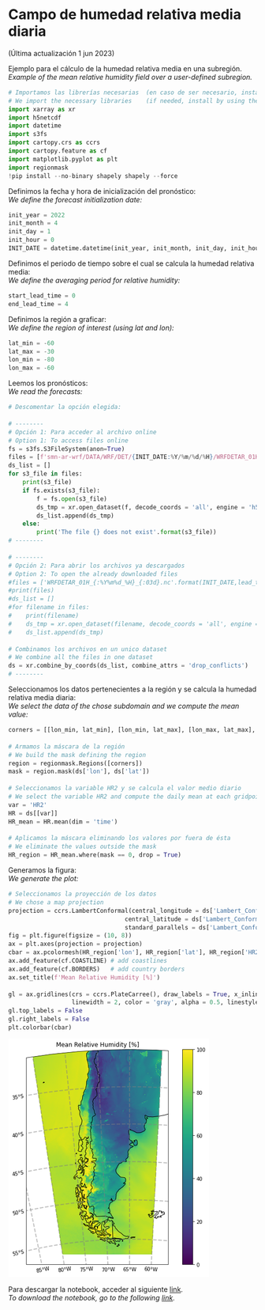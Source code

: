 # Campo de humedad relativa media diaria

(Última actualización 1 jun 2023)

Ejemplo para el cálculo de la humedad relativa media en una subregión. <br />
*Example of the mean relative humidity field over a user-defined subregion.*


```python
# Importamos las librerías necesarias  (en caso de ser necesario, instalar utilizando el comando pip install)
# We import the necessary libraries    (if needed, install by using the command pip install)
import xarray as xr
import h5netcdf
import datetime
import s3fs
import cartopy.crs as ccrs
import cartopy.feature as cf
import matplotlib.pyplot as plt
import regionmask
!pip install --no-binary shapely shapely --force

```

Definimos la fecha y hora de inicialización del pronóstico: <br />
*We define the forecast initialization date:* 


```python
init_year = 2022
init_month = 4
init_day = 1
init_hour = 0
INIT_DATE = datetime.datetime(init_year, init_month, init_day, init_hour)
```

Definimos el periodo de tiempo sobre el cual se calcula la humedad relativa media: <br />
*We define the averaging period for relative humidity:*


```python
start_lead_time = 0
end_lead_time = 4
```

Definimos la región a graficar: <br />
*We define the region of interest (using lat and lon):*


```python
lat_min = -60
lat_max = -30
lon_min = -80
lon_max = -60
```

Leemos los pronósticos: <br />
*We read the forecasts:*


```python
# Descomentar la opción elegida:

# --------
# Opción 1: Para acceder al archivo online
# Option 1: To access files online
fs = s3fs.S3FileSystem(anon=True)
files = [f'smn-ar-wrf/DATA/WRF/DET/{INIT_DATE:%Y/%m/%d/%H}/WRFDETAR_01H_{INIT_DATE:%Y%m%d_%H}_{fhr:03d}.nc' for fhr in range(start_lead_time, end_lead_time)]
ds_list = []
for s3_file in files:
    print(s3_file)
    if fs.exists(s3_file):
        f = fs.open(s3_file)
        ds_tmp = xr.open_dataset(f, decode_coords = 'all', engine = 'h5netcdf')
        ds_list.append(ds_tmp)
    else:
        print('The file {} does not exist'.format(s3_file))
# --------

# --------
# Opción 2: Para abrir los archivos ya descargados
# Option 2: To open the already downloaded files
#files = ['WRFDETAR_01H_{:%Y%m%d_%H}_{:03d}.nc'.format(INIT_DATE,lead_time) for lead_time in range(start_lead_time, end_lead_time)]
#print(files)
#ds_list = []
#for filename in files:
#    print(filename)
#    ds_tmp = xr.open_dataset(filename, decode_coords = 'all', engine = 'h5netcdf')
#    ds_list.append(ds_tmp)

# Combinamos los archivos en un unico dataset
# We combine all the files in one dataset
ds = xr.combine_by_coords(ds_list, combine_attrs = 'drop_conflicts')
# --------

```

Seleccionamos los datos pertenecientes a la región y se calcula la humedad relativa media diaria: <br />
*We select the data of the chose subdomain and we compute the mean value:*





```python
corners = [[lon_min, lat_min], [lon_min, lat_max], [lon_max, lat_max], [lon_max, lat_min]]

# Armamos la máscara de la región
# We build the mask defining the region  
region = regionmask.Regions([corners])
mask = region.mask(ds['lon'], ds['lat'])

# Seleccionamos la variable HR2 y se calcula el valor medio diario
# We select the variable HR2 and compute the daily mean at each gridpoint
var = 'HR2'
HR = ds[[var]]
HR_mean = HR.mean(dim = 'time')

# Aplicamos la máscara eliminando los valores por fuera de ésta
# We eliminate the values outside the mask 
HR_region = HR_mean.where(mask == 0, drop = True)
```

Generamos la figura: <br />
*We generate the plot:*


```python
# Seleccionamos la proyección de los datos
# We chose a map projection
projection = ccrs.LambertConformal(central_longitude = ds['Lambert_Conformal'].attrs['longitude_of_central_meridian'], 
                                 central_latitude = ds['Lambert_Conformal'].attrs['latitude_of_projection_origin'], 
                                 standard_parallels = ds['Lambert_Conformal'].attrs['standard_parallel'])
fig = plt.figure(figsize = (10, 8)) 
ax = plt.axes(projection = projection)
cbar = ax.pcolormesh(HR_region['lon'], HR_region['lat'], HR_region['HR2'], transform = ccrs.PlateCarree(), vmin = 0, vmax = 100)
ax.add_feature(cf.COASTLINE) # add coastlines
ax.add_feature(cf.BORDERS)   # add country borders
ax.set_title(f'Mean Relative Humidity [%]')

gl = ax.gridlines(crs = ccrs.PlateCarree(), draw_labels = True, x_inline = False,
                  linewidth = 2, color = 'gray', alpha = 0.5, linestyle = '--')
gl.top_labels = False
gl.right_labels = False
plt.colorbar(cbar)
```


![png](../figuras/Mean_RH.png)
    
Para descargar la notebook, acceder al siguiente [link](../notebooks/Mean_RH.ipynb). <br />
*To download the notebook, go to the following [link](../notebooks/Mean_RH.ipynb).*
